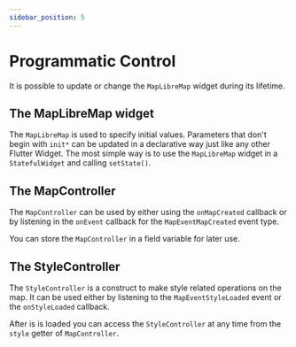 ```yaml
---
sidebar_position: 5
---
```


# Programmatic Control

It is possible to update or change the `MapLibreMap` widget during its lifetime.

## The MapLibreMap widget

The `MapLibreMap` is used to specify
initial values. Parameters that don't begin with `init*` can be updated in a
declarative way just like any other Flutter Widget. The most simple way is to
use the `MapLibreMap` widget in a `StatefulWidget` and calling `setState()`.

## The MapController

The `MapController` can be used by either using the `onMapCreated` callback or
by listening in the `onEvent` callback for the `MapEventMapCreated` event type.

You can store the `MapController` in a field variable for later use.

## The StyleController

The `StyleController` is a construct to make style related operations on the
map. It can be used either by listening to the `MapEventStyleLoaded` event or
the `onStyleLoaded` callback.

After is is loaded you can access the `StyleController` at any time
from the `style` getter of `MapController`.